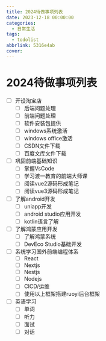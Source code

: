 ```yaml
---
title: 2024待做事项列表
date: 2023-12-18 00:00:00
categories:
  - 日常生活
tags:
  - todolist
abbrlink: 5316e4ab
cover:
---
```




# 2024待做事项列表

- [ ] 开设淘宝店
  - [ ] 后端问题处理
  - [ ] 前端问题处理
  - [ ] 软件安装包提供
  - [ ] windows系统激活
  - [ ] windows office激活
  - [ ] CSDN文件下载
  - [ ] 百度文库文件下载
- [ ] 巩固前端基础知识
  - [ ] 掌握VsCode
  - [ ] 学习渡一教育的前端大师课
  - [ ] 阅读vue2源码形成笔记
  - [ ] 阅读vue3源码形成笔记
- [ ] 了解android开发
  - [ ] uniapp开发
  - [ ] android studio应用开发
  - [ ] kotlin语言了解
- [ ] 了解鸿蒙应用开发
  - [ ] 了解鸿蒙系统
  - [ ] DevEco Studio基础开发

- [ ] 系统学习国外前端编程体系
  - [ ] React
  - [ ] Nextjs
  - [ ] Nestjs
  - [ ] Nodejs
  - [ ] CICD/运维
  - [ ] 使用以上框架搭建ruoyi后台框架
- [ ] 英语学习
  - [ ] 单词
  - [ ] 听力
  - [ ] 面试
  - [ ] 对话